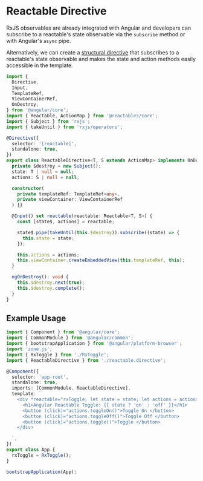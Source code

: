 # Reactable Directive

RxJS observables are already integrated with Angular and developers can subscribe to a reactable's state observable via the `subscribe` method or with Angular's `async` pipe.

Alternatively, we can create a <a href="https://angular.dev/guide/directives/structural-directives" rel="noreferrer" target="_blank">structural directive</a> that subscribes to a reactable's state observable and makes the state and action methods easily accessible in the template.

```typescript
import {
  Directive,
  Input,
  TemplateRef,
  ViewContainerRef,
  OnDestroy,
} from '@angular/core';
import { Reactable, ActionMap } from '@reactables/core';
import { Subject } from 'rxjs';
import { takeUntil } from 'rxjs/operators';

@Directive({
  selector: '[reactable]',
  standalone: true,
})
export class ReactableDirective<T, S extends ActionMap> implements OnDestroy {
  private $destroy = new Subject();
  state: T | null = null;
  actions: S | null = null;

  constructor(
    private templateRef: TemplateRef<any>,
    private viewContainer: ViewContainerRef
  ) {}

  @Input() set reactable(reactable: Reactable<T, S>) {
    const [state$, actions] = reactable;

    state$.pipe(takeUntil(this.$destroy)).subscribe((state) => {
      this.state = state;
    });

    this.actions = actions;
    this.viewContainer.createEmbeddedView(this.templateRef, this);
  }

  ngOnDestroy(): void {
    this.$destroy.next(true);
    this.$destroy.complete();
  }
}
```

## Example Usage

```typescript
import { Component } from '@angular/core';
import { CommonModule } from '@angular/common';
import { bootstrapApplication } from '@angular/platform-browser';
import 'zone.js';
import { RxToggle } from './RxToggle';
import { ReactableDirective } from './reactable.directive';

@Component({
  selector: 'app-root',
  standalone: true,
  imports: [CommonModule, ReactableDirective],
  template: `
    <div *reactable="rxToggle; let state = state; let actions = actions;">
      <h1>Angular Reactable Toggle: {{ state ? 'on' : 'off' }}</h1>
      <button (click)="actions.toggleOn()">Toggle On </button>
      <button (click)="actions.toggleOff()">Toggle Off </button>
      <button (click)="actions.toggle()">Toggle </button>
    </div>

  `,
})
export class App {
  rxToggle = RxToggle();
}

bootstrapApplication(App);

```
